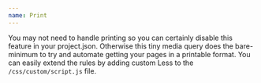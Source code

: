 ```yaml
---
name: Print
---
```


You may not need to handle printing so you can certainly disable this feature in your project.json. Otherwise this tiny media query does the bare-minimum to try and automate getting your pages in a printable format. You can easily extend the rules by adding custom Less to the ```/css/custom/script.js``` file.